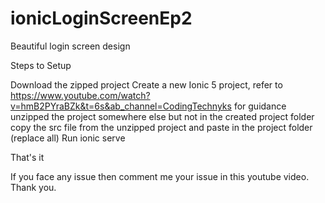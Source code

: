 # ionicLoginScreenEp2
Beautiful login screen design

Steps to Setup

Download the zipped project
Create a new Ionic 5 project, refer to https://www.youtube.com/watch?v=hmB2PYraBZk&t=6s&ab_channel=CodingTechnyks for guidance
unzipped the project somewhere else but not in the created project folder
copy the src file from the unzipped project and paste in the project folder (replace all)
Run ionic serve

That's it

If you face any issue then comment me your issue in this youtube video.
Thank you.

